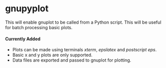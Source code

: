 # gnupyplot

This will enable gnuplot to be called from a Python script. This will be useful for batch processing basic plots.

#### Currently Added

- Plots can be made using terminals *xterm*, *epslatex* and *postscript eps*.
- Basic x and y plots are only supported.
- Data files are exported and passed to gnuplot for plotting.
